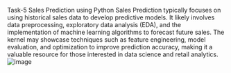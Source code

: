Task-5 Sales Prediction using Python
Sales Prediction typically focuses on using historical sales data to develop predictive models. It likely involves data preprocessing, exploratory data analysis (EDA), and the implementation of machine learning algorithms to forecast future sales. The kernel may showcase techniques such as feature engineering, model evaluation, and optimization to improve prediction accuracy, making it a valuable resource for those interested in data science and retail analytics.
![image](https://github.com/user-attachments/assets/ca487462-cf5c-4333-887f-f8138ee7ae89)
